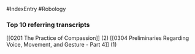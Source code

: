 #IndexEntry #Robology

### Top 10 referring transcripts
[[0201 The Practice of Compassion]] (2)
[[0304 Preliminaries Regarding Voice, Movement, and Gesture - Part 4]] (1)

